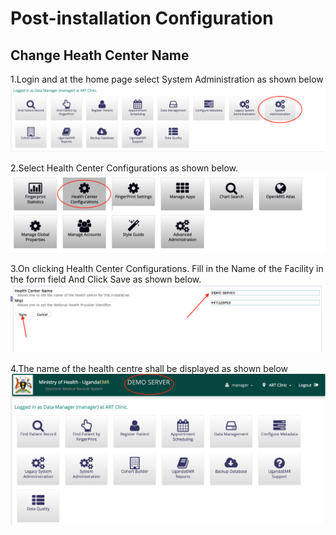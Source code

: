 # Post-installation Configuration

## Change Heath Center Name

1.Login and at the home page select System Administration as shown below ![System Administration](../images/system_administration.png)

2.Select Health Center Configurations as shown below. ![Health Center Configuration](../images/health_center_configurations.png)

3.On clicking Health Center Configurations. Fill in the Name of the Facility in the form field And Click Save as shown below. ![Health Centre Name](../images/health_centre_name.png)

4.The name of the health centre shall be displayed as shown below ![Health Centre Name Display](../images/health_centre_name_displayed.png)

